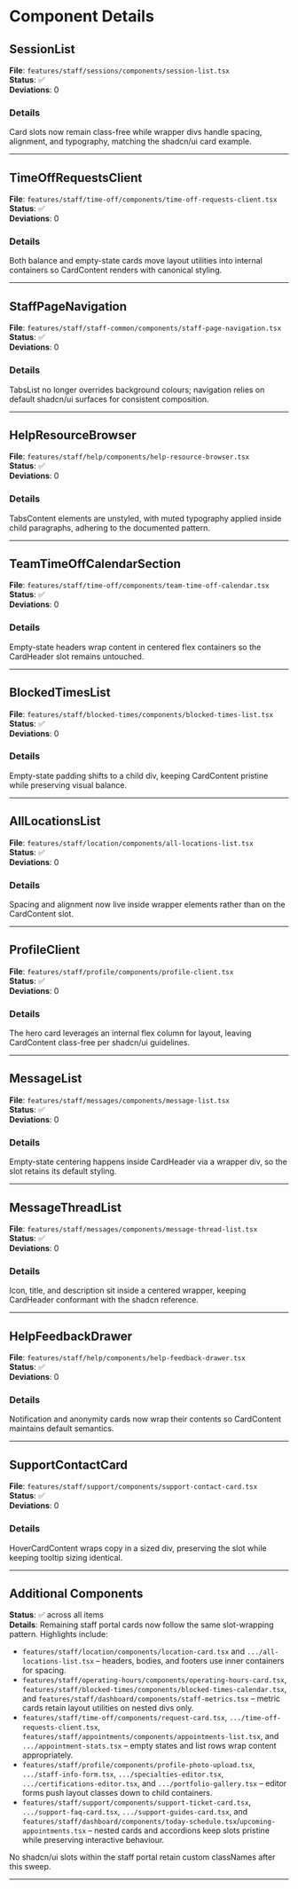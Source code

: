 # Component Details

## SessionList
**File**: `features/staff/sessions/components/session-list.tsx`  
**Status**: ✅  
**Deviations**: 0

### Details
Card slots now remain class-free while wrapper divs handle spacing, alignment, and typography, matching the shadcn/ui card example.

---

## TimeOffRequestsClient
**File**: `features/staff/time-off/components/time-off-requests-client.tsx`  
**Status**: ✅  
**Deviations**: 0

### Details
Both balance and empty-state cards move layout utilities into internal containers so CardContent renders with canonical styling.

---

## StaffPageNavigation
**File**: `features/staff/staff-common/components/staff-page-navigation.tsx`  
**Status**: ✅  
**Deviations**: 0

### Details
TabsList no longer overrides background colours; navigation relies on default shadcn/ui surfaces for consistent composition.

---

## HelpResourceBrowser
**File**: `features/staff/help/components/help-resource-browser.tsx`  
**Status**: ✅  
**Deviations**: 0

### Details
TabsContent elements are unstyled, with muted typography applied inside child paragraphs, adhering to the documented pattern.

---

## TeamTimeOffCalendarSection
**File**: `features/staff/time-off/components/team-time-off-calendar.tsx`  
**Status**: ✅  
**Deviations**: 0

### Details
Empty-state headers wrap content in centered flex containers so the CardHeader slot remains untouched.

---

## BlockedTimesList
**File**: `features/staff/blocked-times/components/blocked-times-list.tsx`  
**Status**: ✅  
**Deviations**: 0

### Details
Empty-state padding shifts to a child div, keeping CardContent pristine while preserving visual balance.

---

## AllLocationsList
**File**: `features/staff/location/components/all-locations-list.tsx`  
**Status**: ✅  
**Deviations**: 0

### Details
Spacing and alignment now live inside wrapper elements rather than on the CardContent slot.

---

## ProfileClient
**File**: `features/staff/profile/components/profile-client.tsx`  
**Status**: ✅  
**Deviations**: 0

### Details
The hero card leverages an internal flex column for layout, leaving CardContent class-free per shadcn/ui guidelines.

---

## MessageList
**File**: `features/staff/messages/components/message-list.tsx`  
**Status**: ✅  
**Deviations**: 0

### Details
Empty-state centering happens inside CardHeader via a wrapper div, so the slot retains its default styling.

---

## MessageThreadList
**File**: `features/staff/messages/components/message-thread-list.tsx`  
**Status**: ✅  
**Deviations**: 0

### Details
Icon, title, and description sit inside a centered wrapper, keeping CardHeader conformant with the shadcn reference.

---

## HelpFeedbackDrawer
**File**: `features/staff/help/components/help-feedback-drawer.tsx`  
**Status**: ✅  
**Deviations**: 0

### Details
Notification and anonymity cards now wrap their contents so CardContent maintains default semantics.

---

## SupportContactCard
**File**: `features/staff/support/components/support-contact-card.tsx`  
**Status**: ✅  
**Deviations**: 0

### Details
HoverCardContent wraps copy in a sized div, preserving the slot while keeping tooltip sizing identical.

---

## Additional Components
**Status**: ✅ across all items  
**Details**: Remaining staff portal cards now follow the same slot-wrapping pattern. Highlights include:
- `features/staff/location/components/location-card.tsx` and `.../all-locations-list.tsx` – headers, bodies, and footers use inner containers for spacing.
- `features/staff/operating-hours/components/operating-hours-card.tsx`, `features/staff/blocked-times/components/blocked-times-calendar.tsx`, and `features/staff/dashboard/components/staff-metrics.tsx` – metric cards retain layout utilities on nested divs only.
- `features/staff/time-off/components/request-card.tsx`, `.../time-off-requests-client.tsx`, `features/staff/appointments/components/appointments-list.tsx`, and `.../appointment-stats.tsx` – empty states and list rows wrap content appropriately.
- `features/staff/profile/components/profile-photo-upload.tsx`, `.../staff-info-form.tsx`, `.../specialties-editor.tsx`, `.../certifications-editor.tsx`, and `.../portfolio-gallery.tsx` – editor forms push layout classes down to child containers.
- `features/staff/support/components/support-ticket-card.tsx`, `.../support-faq-card.tsx`, `.../support-guides-card.tsx`, and `features/staff/dashboard/components/today-schedule.tsx`/`upcoming-appointments.tsx` – nested cards and accordions keep slots pristine while preserving interactive behaviour.

No shadcn/ui slots within the staff portal retain custom classNames after this sweep.

---
